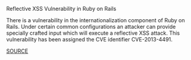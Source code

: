 Reflective XSS Vulnerability in Ruby on Rails

There is a vulnerability in the internationalization component of Ruby on Rails. Under certain common configurations an attacker can provide specially crafted input which will execute a reflective XSS attack.
This vulnerability has been assigned the CVE identifier CVE-2013-4491.

[SOURCE](https://groups.google.com/d/msg/ruby-security-ann/pLrh6DUw998/bLFEyIO4k_EJ)